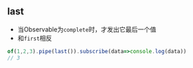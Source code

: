 ## last
- 当Observable为`complete`时，才发出它最后一个值
- 和`first`相反
```js
of(1,2,3).pipe(last()).subscribe(data=>console.log(data))
// 3
```